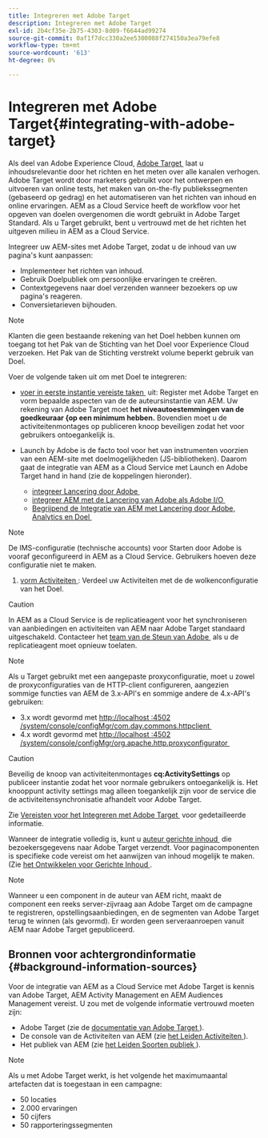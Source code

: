 ```yaml
---
title: Integreren met Adobe Target
description: Integreren met Adobe Target
exl-id: 2b4cf35e-2b75-4303-8d09-f6644ad99274
source-git-commit: 0af1f7dcc330a2ee5300088f274150a3ea79efe8
workflow-type: tm+mt
source-wordcount: '613'
ht-degree: 0%

---
```


# Integreren met Adobe Target{#integrating-with-adobe-target}

Als deel van Adobe Experience Cloud, [&#x200B; Adobe Target &#x200B;](https://business.adobe.com/products/target/adobe-target.html) laat u inhoudsrelevantie door het richten en het meten over alle kanalen verhogen. Adobe Target wordt door marketers gebruikt voor het ontwerpen en uitvoeren van online tests, het maken van on-the-fly publiekssegmenten (gebaseerd op gedrag) en het automatiseren van het richten van inhoud en online ervaringen. AEM as a Cloud Service heeft de workflow voor het opgeven van doelen overgenomen die wordt gebruikt in Adobe Target Standard. Als u Target gebruikt, bent u vertrouwd met de het richten het uitgeven milieu in AEM as a Cloud Service.

Integreer uw AEM-sites met Adobe Target, zodat u de inhoud van uw pagina&#39;s kunt aanpassen:

* Implementeer het richten van inhoud.
* Gebruik Doelpubliek om persoonlijke ervaringen te creëren.
* Contextgegevens naar doel verzenden wanneer bezoekers op uw pagina&#39;s reageren.
* Conversietarieven bijhouden.

>[!NOTE]
>
>Klanten die geen bestaande rekening van het Doel hebben kunnen om toegang tot het Pak van de Stichting van het Doel voor Experience Cloud verzoeken. Het Pak van de Stichting verstrekt volume beperkt gebruik van Doel.

Voer de volgende taken uit om met Doel te integreren:

* [&#x200B; voer in eerste instantie vereiste taken &#x200B;](https://experienceleague.adobe.com/docs/experience-manager-65/administering/integration/target-requirements.html?lang=nl-NL) uit: Register met Adobe Target en vorm bepaalde aspecten van de de auteursinstantie van AEM. Uw rekening van Adobe Target moet **het niveautoestemmingen van de goedkeuraar &lbrace;op een minimum hebben.** Bovendien moet u de activiteitenmontages op publiceren knoop beveiligen zodat het voor gebruikers ontoegankelijk is.

* Launch by Adobe is de facto tool voor het van instrumenten voorzien van een AEM-site met doelmogelijkheden (JS-bibliotheken). Daarom gaat de integratie van AEM as a Cloud Service met Launch en Adobe Target hand in hand (zie de koppelingen hieronder).

   * [&#x200B; integreer Lancering door Adobe &#x200B;](https://experienceleague.adobe.com/docs/experience-manager-learn/sites/integrations/experience-platform-data-collection-tags/overview.html?lang=nl-NL)
   * [&#x200B; integreer AEM met de Lancering van Adobe als Adobe I/O &#x200B;](https://experienceleague.adobe.com/docs/experience-manager-learn/sites/integrations/experience-platform-data-collection-tags/overview.html?lang=nl-NL)
   * [&#x200B; Begrijpend de Integratie van AEM met Lancering door Adobe, Analytics en Doel &#x200B;](https://experienceleague.adobe.com/docs/experience-manager-learn/sites/integrations/experience-platform-data-collection-tags/overview.html?lang=nl-NL)

>[!NOTE]
>
>De IMS-configuratie (technische accounts) voor Starten door Adobe is vooraf geconfigureerd in AEM as a Cloud Service. Gebruikers hoeven deze configuratie niet te maken.

1. [&#x200B; vorm Activiteiten &#x200B;](https://experienceleague.adobe.com/docs/experience-manager-65/authoring/personalization/activitylib.html?lang=nl-NL): Verdeel uw Activiteiten met de de wolkenconfiguratie van het Doel.

>[!CAUTION]
>
>In AEM as a Cloud Service is de replicatieagent voor het synchroniseren van aanbiedingen en activiteiten van AEM naar Adobe Target standaard uitgeschakeld. Contacteer het [&#x200B; team van de Steun van Adobe &#x200B;](https://experienceleague.adobe.com/nl?support-solution=General#support) als u de replicatieagent moet opnieuw toelaten.

>[!NOTE]
>
>Als u Target gebruikt met een aangepaste proxyconfiguratie, moet u zowel de proxyconfiguraties van de HTTP-client configureren, aangezien sommige functies van AEM de 3.x-API&#39;s en sommige andere de 4.x-API&#39;s gebruiken:
>
>* 3.x wordt gevormd met [&#x200B; http://localhost :4502 /system/console/configMgr/com.day.commons.httpclient &#x200B;](http://localhost:4502/system/console/configMgr/com.day.commons.httpclient)
>* 4.x wordt gevormd met [&#x200B; http://localhost :4502 /system/console/configMgr/org.apache.http.proxyconfigurator &#x200B;](http://localhost:4502/system/console/configMgr/org.apache.http.proxyconfigurator)
>

>[!CAUTION]
>
>Beveilig de knoop van activiteitenmontages **cq:ActivitySettings** op publiceer instantie zodat het voor normale gebruikers ontoegankelijk is. Het knooppunt activity settings mag alleen toegankelijk zijn voor de service die de activiteitensynchronisatie afhandelt voor Adobe Target.
>
>Zie [&#x200B; Vereisten voor het Integreren met Adobe Target &#x200B;](https://experienceleague.adobe.com/docs/experience-manager-65/administering/integration/target-requirements.html?lang=nl-NL#securing-the-activity-settings-node) voor gedetailleerde informatie.

Wanneer de integratie volledig is, kunt u [&#x200B; auteur gerichte inhoud &#x200B;](https://experienceleague.adobe.com/docs/experience-manager-65/authoring/personalization/content-targeting-touch.html?lang=nl-NL) die bezoekersgegevens naar Adobe Target verzendt. Voor paginacomponenten is specifieke code vereist om het aanwijzen van inhoud mogelijk te maken. (Zie [&#x200B; het Ontwikkelen voor Gerichte Inhoud &#x200B;](https://experienceleague.adobe.com/docs/experience-manager-65/developing/personlization/target.html?lang=nl-NL).

>[!NOTE]
>
>Wanneer u een component in de auteur van AEM richt, maakt de component een reeks server-zijvraag aan Adobe Target om de campagne te registreren, opstellingsaanbiedingen, en de segmenten van Adobe Target terug te winnen (als gevormd). Er worden geen serveraanroepen vanuit AEM naar Adobe Target gepubliceerd.

## Bronnen voor achtergrondinformatie {#background-information-sources}

Voor de integratie van AEM as a Cloud Service met Adobe Target is kennis van Adobe Target, AEM Activity Management en AEM Audiences Management vereist. U zou met de volgende informatie vertrouwd moeten zijn:

* Adobe Target (zie de [&#x200B; documentatie van Adobe Target &#x200B;](https://experienceleague.adobe.com/docs/target/using/target-home.html?lang=nl-NL)).
* De console van de Activiteiten van AEM (zie [&#x200B; het Leiden Activiteiten &#x200B;](https://experienceleague.adobe.com/docs/experience-manager-65/authoring/personalization/activitylib.html?lang=nl-NL)).
* Het publiek van AEM (zie [&#x200B; het Leiden Soorten publiek &#x200B;](https://experienceleague.adobe.com/docs/experience-manager-65/authoring/personalization/managing-audiences.html?lang=nl-NL)).

>[!NOTE]
>
>Als u met Adobe Target werkt, is het volgende het maximumaantal artefacten dat is toegestaan in een campagne:
>
>* 50 locaties
>* 2.000 ervaringen
>* 50 cijfers
>* 50 rapporteringssegmenten
